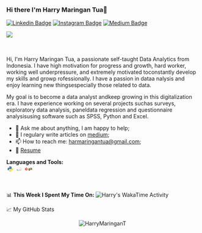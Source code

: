 ### Hi there I'm Harry Maringan Tua👋
[![Linkedin Badge](https://img.shields.io/badge/-LinkedIn-0e76a8?style=flat-square&logo=Linkedin&logoColor=white)](www.linkedin.com/in/harrymaringantua)
[![Instagram Badge](https://img.shields.io/badge/-Instagram-e4405f?style=flat-square&logo=Instagram&logoColor=white)](https://instagram.com/harsimamora/)
[![Medium Badge](https://img.shields.io/badge/medium-%2312100E.svg?&style=for-square&logo=medium&logoColor=white)](https://medium.com/@simamoraharry8/)

![](https://visitor-badge.glitch.me/badge?page_id=HarryMaringanT.HarryMaringanT)

<br />

Hi, I'm Harry Maringan Tua, a passionate self-taught Data Analytics from Indonesia. I have high motivation for progress and growth, hard worker, working well underpressure, and extremely motivated toconstantly develop my skills and growp rofessionally. I have a passion in dataa nalysis and enjoy learning new thingsespecially those related to data.

My goal is to become a data analyst andkeep growing in this digitalization era. I have experience working on several projects suchas surveys, exploratory data analysis, paneldata regression and questionnaire analysisusing software such as SPSS, Python and Excel.
  
- 💬 Ask me about anything, I am happy to help;
- 📝 I regulary write articles on [medium](https://medium.com/@simamoraharry8/);
- 📫 How to reach me: harmaringantua@gmail.com;
- 📝 [Resume](https://drive.google.com/file/d/1CsJD54l7bF-aYgHeiPIJicv5V31G3kLh/view)

**Languages and Tools:**  
<code><img height="20" src="https://raw.githubusercontent.com/github/explore/80688e429a7d4ef2fca1e82350fe8e3517d3494d/topics/python/python.png"></code>
<code><img height="20" src="https://raw.githubusercontent.com/github/explore/80688e429a7d4ef2fca1e82350fe8e3517d3494d/topics/mysql/mysql.png"></code>
<code><img height="20" src="https://raw.githubusercontent.com/github/explore/80688e429a7d4ef2fca1e82350fe8e3517d3494d/topics/git/git.png"></code>

<br />

📊 **This Week I Spent My Time On:**
<img src="https://github.com/HarryMaringanT/HarryMaringanT/blob/main/images/stat.svg" alt="Harry's WakaTime Activity"/>
<!--START_SECTION:waka-->
<!--END_SECTION:waka-->

📈 My GitHub Stats

<p align="center"> <img src="https://github-readme-stats.vercel.app/api?username=HarryMaringanT&show_icons=true&theme=gotham" alt="HarryMaringanT" />
